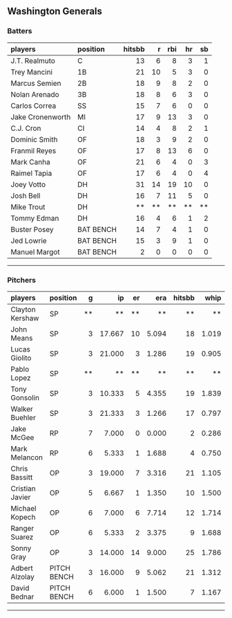 ## Washington Generals

### Batters

 
|players          |position  | hitsbb|  r| rbi| hr| sb| 
|:----------------|:---------|------:|--:|---:|--:|--:| 
|J.T. Realmuto    |C         |     13|  6|   8|  3|  1| 
|Trey Mancini     |1B        |     21| 10|   5|  3|  0| 
|Marcus Semien    |2B        |     18|  9|   8|  2|  0| 
|Nolan Arenado    |3B        |     18|  8|   6|  3|  0| 
|Carlos Correa    |SS        |     15|  7|   6|  0|  0| 
|Jake Cronenworth |MI        |     17|  9|  13|  3|  0| 
|C.J. Cron        |CI        |     14|  4|   8|  2|  1| 
|Dominic Smith    |OF        |     18|  3|   9|  2|  0| 
|Franmil Reyes    |OF        |     17|  8|  13|  6|  0| 
|Mark Canha       |OF        |     21|  6|   4|  0|  3| 
|Raimel Tapia     |OF        |     17|  6|   4|  0|  4| 
|Joey Votto       |DH        |     31| 14|  19| 10|  0| 
|Josh Bell        |DH        |     16|  7|  11|  5|  0| 
|Mike Trout       |DH        |     **| **|  **| **| **| 
|Tommy Edman      |DH        |     16|  4|   6|  1|  2| 
|Buster Posey     |BAT BENCH |     14|  7|   4|  1|  0| 
|Jed Lowrie       |BAT BENCH |     15|  3|   9|  1|  0| 
|Manuel Margot    |BAT BENCH |      2|  0|   0|  0|  0| 

* * *

### Pitchers

 
|players         |position    |  g|     ip| er|   era| hitsbb|  whip| so|  w| sv| 
|:---------------|:-----------|--:|------:|--:|-----:|------:|-----:|--:|--:|--:| 
|Clayton Kershaw |SP          | **|     **| **|    **|     **|    **| **| **| **| 
|John Means      |SP          |  3| 17.667| 10| 5.094|     18| 1.019| 10|  1|  0| 
|Lucas Giolito   |SP          |  3| 21.000|  3| 1.286|     19| 0.905| 18|  1|  0| 
|Pablo Lopez     |SP          | **|     **| **|    **|     **|    **| **| **| **| 
|Tony Gonsolin   |SP          |  3| 10.333|  5| 4.355|     19| 1.839| 11|  1|  0| 
|Walker Buehler  |SP          |  3| 21.333|  3| 1.266|     17| 0.797| 25|  2|  0| 
|Jake McGee      |RP          |  7|  7.000|  0| 0.000|      2| 0.286|  5|  0|  3| 
|Mark Melancon   |RP          |  6|  5.333|  1| 1.688|      4| 0.750|  6|  0|  5| 
|Chris Bassitt   |OP          |  3| 19.000|  7| 3.316|     21| 1.105| 21|  1|  0| 
|Cristian Javier |OP          |  5|  6.667|  1| 1.350|     10| 1.500| 10|  0|  0| 
|Michael Kopech  |OP          |  6|  7.000|  6| 7.714|     12| 1.714|  9|  0|  0| 
|Ranger Suarez   |OP          |  6|  5.333|  2| 3.375|      9| 1.688|  7|  1|  2| 
|Sonny Gray      |OP          |  3| 14.000| 14| 9.000|     25| 1.786| 16|  1|  0| 
|Adbert Alzolay  |PITCH BENCH |  3| 16.000|  9| 5.062|     21| 1.312| 14|  0|  0| 
|David Bednar    |PITCH BENCH |  6|  6.000|  1| 1.500|      7| 1.167|  8|  0|  0| 


* * *


